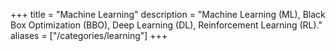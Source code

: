 +++
title = "Machine Learning"
description = "Machine Learning (ML), Black Box Optimization (BBO), Deep Learning (DL), Reinforcement Learning (RL)."
aliases = ["/categories/learning"]
+++

